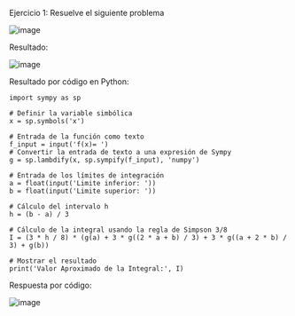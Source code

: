 Ejercicio 1: Resuelve el siguiente problema

![image](https://github.com/Jorge11Romero/M-todos-Num-ricos/assets/147437900/a68acccb-b607-4b96-9f1d-a4190326dac1)

Resultado:

![image](https://github.com/Jorge11Romero/M-todos-Num-ricos/assets/147437900/8d3f9c21-062f-423f-92f3-831ae027ac31)


Resultado por código en Python:

    import sympy as sp
    
    # Definir la variable simbólica
    x = sp.symbols('x')
    
    # Entrada de la función como texto
    f_input = input('f(x)= ')
    # Convertir la entrada de texto a una expresión de Sympy
    g = sp.lambdify(x, sp.sympify(f_input), 'numpy')
    
    # Entrada de los límites de integración
    a = float(input('Limite inferior: '))
    b = float(input('Limite superior: '))
    
    # Cálculo del intervalo h
    h = (b - a) / 3
    
    # Cálculo de la integral usando la regla de Simpson 3/8
    I = (3 * h / 8) * (g(a) + 3 * g((2 * a + b) / 3) + 3 * g((a + 2 * b) / 3) + g(b))
    
    # Mostrar el resultado
    print('Valor Aproximado de la Integral:', I)

Respuesta por código:

![image](https://github.com/Jorge11Romero/M-todos-Num-ricos/assets/147437900/03c0a715-3b14-44cc-bf10-2e67050c6e66)
